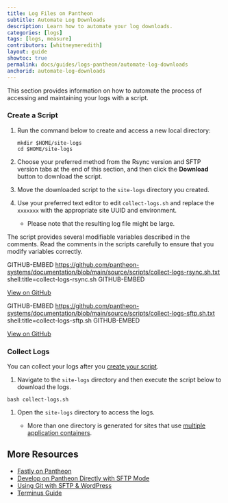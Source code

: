 ```yaml
---
title: Log Files on Pantheon
subtitle: Automate Log Downloads
description: Learn how to automate your log downloads.
categories: [logs]
tags: [logs, measure]
contributors: [whitneymeredith]
layout: guide
showtoc: true
permalink: docs/guides/logs-pantheon/automate-log-downloads
anchorid: automate-log-downloads
---
```


This section provides information on how to automate the process of accessing and maintaining your logs with a script.

### Create a Script

1. Run the command below to create and access a new local directory:

    ```bash{promptUser: user}
    mkdir $HOME/site-logs
    cd $HOME/site-logs
    ```

1. Choose your preferred method from the Rsync version and SFTP version tabs at the end of this section, and then click the **Download** button to download the script. 

1. Move the downloaded script to the `site-logs` directory you created.

1. Use your preferred text editor to edit `collect-logs.sh` and replace the `xxxxxxx` with the appropriate site UUID and environment.

    - Please note that the resulting log file might be large.

<Alert title="Note"  type="info" >

The script provides several modifiable variables described in the comments.
Read the comments in the scripts carefully to ensure that you modify variables correctly.

</Alert>

  <TabList>

  <Tab title="Rsync version" id="rsync-ver" active={true}>

  <Download file="collect-logs-rsync.sh" />

  GITHUB-EMBED https://github.com/pantheon-systems/documentation/blob/main/source/scripts/collect-logs-rsync.sh.txt shell:title=collect-logs-rsync.sh GITHUB-EMBED

  [View on GitHub](https://github.com/pantheon-systems/documentation/blob/main/source/scripts/collect-logs-rsync.sh.txt)

  </Tab>

  <Tab title="SFTP version" id="sftp-ver">
  
  <Download file="collect-logs-sftp.sh" />

  GITHUB-EMBED https://github.com/pantheon-systems/documentation/blob/main/source/scripts/collect-logs-sftp.sh.txt shell:title=collect-logs-sftp.sh GITHUB-EMBED

  [View on GitHub](https://github.com/pantheon-systems/documentation/blob/main/source/scripts/collect-logs-sftp.sh.txt)

  </Tab>

  </TabList>

### Collect Logs

You can collect your logs after you [create your script](/guides/logs-pantheon/automate-log-downloads#create-a-script).

1. Navigate to the `site-logs` directory and then execute the script below to download the logs.

  ```bash{promptUser:user}
  bash collect-logs.sh
  ```

1. Open the `site-logs` directory to access the logs.

    - More than one directory is generated for sites that use [multiple application containers](/application-containers#multiple-application-containers).

## More Resources

- [Fastly on Pantheon](/guides/fastly-pantheon)
- [Develop on Pantheon Directly with SFTP Mode](/sftp)
- [Using Git with SFTP & WordPress](/guides/wordpress-git/)
- [Terminus Guide](/terminus)